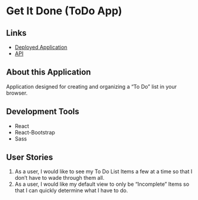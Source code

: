 # Get It Done (ToDo App)

## Links
- [Deployed Application](https://todo-app-barysevich.netlify.app/)
- [API](https://barysevich-server-api.herokuapp.com/api/v1/todo)

## About this Application  

Application designed for creating and organizing a “To Do” list in your browser.

## Development Tools  

- React
- React-Bootstrap
- Sass

## User Stories

1. As a user, I would like to see my To Do List Items a few at a time so that I don’t have to wade through them all.
2. As a user, I would like my default view to only be “Incomplete” Items so that I can quickly determine what I have to do.
